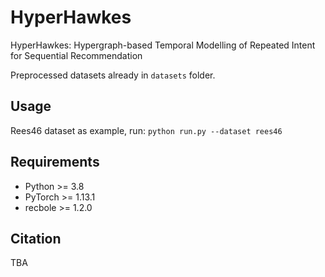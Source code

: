 # HyperHawkes
HyperHawkes: Hypergraph-based Temporal Modelling of Repeated Intent for Sequential Recommendation

Preprocessed datasets already in `datasets` folder. 

## Usage
Rees46 dataset as example, run:
    ```
    python run.py --dataset rees46
    ```

## Requirements
- Python >= 3.8
- PyTorch >= 1.13.1
- recbole >= 1.2.0

## Citation
TBA
